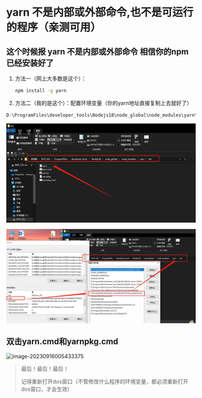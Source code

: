 # **yarn 不是内部或外部命令,也不是可运行的程序（亲测可用）**

## 这个时候报 yarn 不是内部或外部命令 相信你的npm已经安装好了

1. 方法一（网上大多数是这个）：

   ```sh
   npm install -g yarn
   ```

   

2. 方法二（我的是这个）：配置环境变量（你的yarn地址直接复制上去就好了）

```powershell
D:\ProgramFiles\developer_tools\Nodejs18\node_global\node_modules\yarn\bin
```

![image-20230915172806931](yarn%20%E4%B8%8D%E6%98%AF%E5%86%85%E9%83%A8%E6%88%96%E5%A4%96%E9%83%A8%E5%91%BD%E4%BB%A4,%E4%B9%9F%E4%B8%8D%E6%98%AF%E5%8F%AF%E8%BF%90%E8%A1%8C%E7%9A%84%E7%A8%8B%E5%BA%8F%EF%BC%88%E4%BA%B2%E6%B5%8B%E5%8F%AF%E7%94%A8%EF%BC%89.assets/image-20230915172806931.png)

![image-20230915173017305](yarn%20%E4%B8%8D%E6%98%AF%E5%86%85%E9%83%A8%E6%88%96%E5%A4%96%E9%83%A8%E5%91%BD%E4%BB%A4,%E4%B9%9F%E4%B8%8D%E6%98%AF%E5%8F%AF%E8%BF%90%E8%A1%8C%E7%9A%84%E7%A8%8B%E5%BA%8F%EF%BC%88%E4%BA%B2%E6%B5%8B%E5%8F%AF%E7%94%A8%EF%BC%89.assets/image-20230915173017305.png)

## 双击yarn.cmd和yarnpkg.cmd

![image-20230916005433375](D:/Study/Git-Space/Git-Download/Software-Installation/Nodejs/yarn%20%E4%B8%8D%E6%98%AF%E5%86%85%E9%83%A8%E6%88%96%E5%A4%96%E9%83%A8%E5%91%BD%E4%BB%A4,%E4%B9%9F%E4%B8%8D%E6%98%AF%E5%8F%AF%E8%BF%90%E8%A1%8C%E7%9A%84%E7%A8%8B%E5%BA%8F%EF%BC%88%E4%BA%B2%E6%B5%8B%E5%8F%AF%E7%94%A8%EF%BC%89.assets/image-20230916005433375.png)

> 最后！最后！最后！
>
> 记得重新打开dos窗口（不管修改什么程序的环境变量，都必须重新打开dos窗口，才会生效）